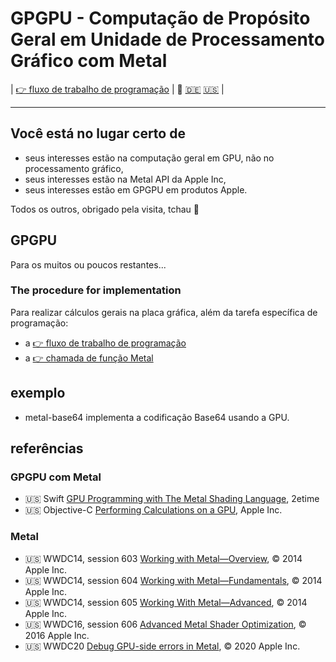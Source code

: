 # GPGPU - Computação de Propósito Geral em Unidade de Processamento Gráfico com Metal

| [👉 fluxo de trabalho de programação](./GPUWorkflow/README.pt.md) | 🫵 [🇩🇪](README.de.md) [🇺🇸](README.md) | 

---

## Você está no lugar certo de

* seus interesses estão na computação geral em GPU, não no processamento gráfico,
* seus interesses estão na Metal API da Apple Inc,
* seus interesses estão em GPGPU em produtos Apple.

Todos os outros, obrigado pela visita, tchau 👋

## GPGPU

Para os muitos ou poucos restantes...

### The procedure for implementation

Para realizar cálculos gerais na placa gráfica, além da tarefa específica de programação: 

* a [👉 fluxo de trabalho de programação](./GPUWorkflow/README.pt.md)
* a [👉 chamada de função Metal](./GPUFunctions/README.pt.md)

## exemplo

* metal-base64 implementa a codificação Base64 usando a GPU.

## referências

### GPGPU com Metal

* 🇺🇸 Swift [GPU Programming with The Metal Shading Language](https://www.youtube.com/watch?v=VQK28rRK6OU), 2etime
* 🇺🇸 Objective-C [Performing Calculations on a GPU](https://developer.apple.com/documentation/metal/performing_calculations_on_a_gpu), Apple Inc.

### Metal

* 🇺🇸 WWDC14, session 603 [Working with Metal—Overview](https://devstreaming-cdn.apple.com/videos/wwdc/2014/603xx33n8igr5n1/603/603_working_with_metal_overview.pdf), © 2014 Apple Inc.
* 🇺🇸 WWDC14, session 604 [Working with Metal—Fundamentals](https://devstreaming-cdn.apple.com/videos/wwdc/2014/604xxg7crkljcr8/604/604_working_with_metal_fundamentals.pdf), © 2014 Apple Inc.
* 🇺🇸 WWDC14, session 605 [Working With Metal—Advanced](https://devstreaming-cdn.apple.com/videos/wwdc/2014/605xxygcz4pd0h6/605/605_working_with_metal_advanced.pdf), © 2014 Apple Inc.
* 🇺🇸 WWDC16, session 606 [Advanced Metal Shader Optimization](https://devstreaming-cdn.apple.com/videos/wwdc/2016/606oluchfgwakjbymy8/606/606_advanced_metal_shader_optimization.pdf), © 2016 Apple Inc.
* 🇺🇸 WWDC20 [Debug GPU-side errors in Metal](https://developer.apple.com/videos/play/wwdc2020/10616/), © 2020 Apple Inc.
